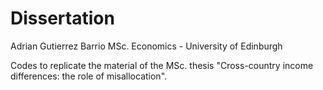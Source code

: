 Dissertation
============

Adrian Gutierrez Barrio
MSc. Economics - University of Edinburgh

Codes to replicate the material of the MSc. thesis "Cross-country income differences: the role of misallocation".
